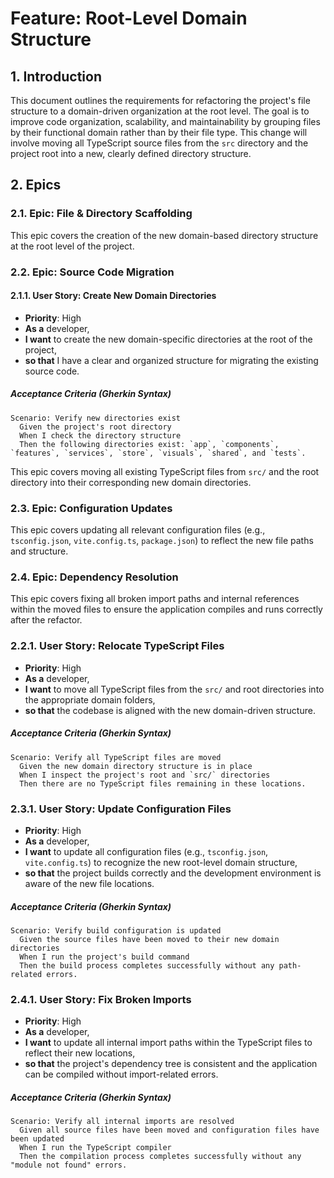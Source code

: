 # Feature: Root-Level Domain Structure

## 1. Introduction
This document outlines the requirements for refactoring the project's file structure to a domain-driven organization at the root level. The goal is to improve code organization, scalability, and maintainability by grouping files by their functional domain rather than by their file type. This change will involve moving all TypeScript source files from the `src` directory and the project root into a new, clearly defined directory structure.

## 2. Epics

### 2.1. Epic: File & Directory Scaffolding
This epic covers the creation of the new domain-based directory structure at the root level of the project.

### 2.2. Epic: Source Code Migration
#### 2.1.1. User Story: Create New Domain Directories
- **Priority**: High
- **As a** developer,
- **I want** to create the new domain-specific directories at the root of the project,
- **so that** I have a clear and organized structure for migrating the existing source code.

##### Acceptance Criteria (Gherkin Syntax)
```gherkin
Scenario: Verify new directories exist
  Given the project's root directory
  When I check the directory structure
  Then the following directories exist: `app`, `components`, `features`, `services`, `store`, `visuals`, `shared`, and `tests`.
```
This epic covers moving all existing TypeScript files from `src/` and the root directory into their corresponding new domain directories.

### 2.3. Epic: Configuration Updates
This epic covers updating all relevant configuration files (e.g., `tsconfig.json`, `vite.config.ts`, `package.json`) to reflect the new file paths and structure.

### 2.4. Epic: Dependency Resolution
This epic covers fixing all broken import paths and internal references within the moved files to ensure the application compiles and runs correctly after the refactor.
### 2.2.1. User Story: Relocate TypeScript Files
- **Priority**: High
- **As a** developer,
- **I want** to move all TypeScript files from the `src/` and root directories into the appropriate domain folders,
- **so that** the codebase is aligned with the new domain-driven structure.

##### Acceptance Criteria (Gherkin Syntax)
```gherkin
Scenario: Verify all TypeScript files are moved
  Given the new domain directory structure is in place
  When I inspect the project's root and `src/` directories
  Then there are no TypeScript files remaining in these locations.
```
### 2.3.1. User Story: Update Configuration Files
- **Priority**: High
- **As a** developer,
- **I want** to update all configuration files (e.g., `tsconfig.json`, `vite.config.ts`) to recognize the new root-level domain structure,
- **so that** the project builds correctly and the development environment is aware of the new file locations.

##### Acceptance Criteria (Gherkin Syntax)
```gherkin
Scenario: Verify build configuration is updated
  Given the source files have been moved to their new domain directories
  When I run the project's build command
  Then the build process completes successfully without any path-related errors.
```
### 2.4.1. User Story: Fix Broken Imports
- **Priority**: High
- **As a** developer,
- **I want** to update all internal import paths within the TypeScript files to reflect their new locations,
- **so that** the project's dependency tree is consistent and the application can be compiled without import-related errors.

##### Acceptance Criteria (Gherkin Syntax)
```gherkin
Scenario: Verify all internal imports are resolved
  Given all source files have been moved and configuration files have been updated
  When I run the TypeScript compiler
  Then the compilation process completes successfully without any "module not found" errors.
```